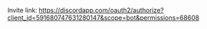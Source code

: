 Invite link:
https://discordapp.com/oauth2/authorize?client_id=591680747631280147&scope=bot&permissions=68608
